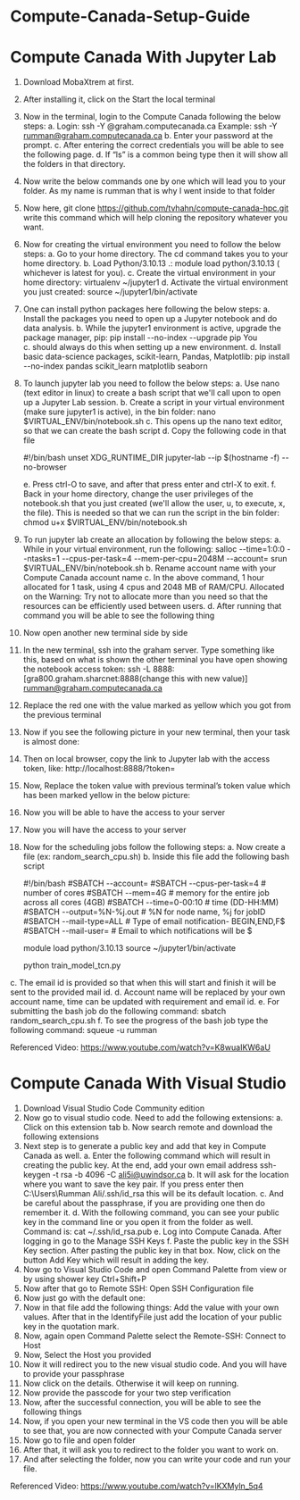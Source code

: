 # Compute-Canada-Setup-Guide
# Compute Canada With Jupyter Lab

1. Download MobaXtrem at first.

2. After installing it, click on the Start the local terminal
   
3. Now in the terminal, login to the Compute Canada following the below steps:
    a. Login: ssh -Y <your-username>@graham.computecanada.ca
       Example: ssh -Y rumman@graham.computecanada.ca
    b. Enter your password at the prompt.
    c. After entering the correct credentials you will be able to see the following page.
    d. If “ls” is a common being type then it will show all the folders in that directory.
4. Now write the below commands one by one which will lead you to your folder. As my name is rumman that is why I went inside to that folder
5. Now here, git clone https://github.com/tvhahn/compute-canada-hpc.git write this command which will help cloning the repository whatever you want.
6. Now for creating the virtual environment you need to follow the below steps:
   a. Go to your home directory. The cd command takes you to your home directory.
   b. Load Python/3.10.13 .: module load python/3.10.13 ( whichever is latest for you).
   c. Create the virtual environment in your home directory: virtualenv ~/jupyter1
   d. Activate the virtual environment you just created: source ~/jupyter1/bin/activate
7. One can install python packages here following the below steps:
   a. Install the packages you need to open up a Jupyter notebook and do data analysis.
   b. While the jupyter1 environment is active, upgrade the package manager, pip: pip install --no-index --upgrade pip You     
   c. should always do this when setting up a new environment.
   d. Install basic data-science packages, scikit-learn, Pandas, Matplotlib: pip install --no-index pandas scikit_learn matplotlib seaborn
8. To launch jupyter lab you need to follow the below steps:
   a. Use nano (text editor in linux) to create a bash script that we'll call upon to open up a Jupyter Lab session.
   b. Create a script in your virtual environment (make sure jupyter1 is active), in the bin folder: nano $VIRTUAL_ENV/bin/notebook.sh
   c. This opens up the nano text editor, so that we can create the bash script
   d. Copy the following code in that file

      #!/bin/bash
      unset XDG_RUNTIME_DIR
      jupyter-lab --ip $(hostname -f) --no-browser
   
   e. Press ctrl-O to save, and after that press enter and ctrl-X to exit.
   f. Back in your home directory, change the user privileges of the notebook.sh that you just created (we'll allow the user, u, to execute, x, the file). This is needed so that we can run the script in the bin folder: chmod u+x $VIRTUAL_ENV/bin/notebook.sh
9. To run jupyter lab create an allocation by following the below steps:
   a. While in your virtual environment, run the following:
    salloc --time=1:0:0 --ntasks=1 --cpus-per-task=4 --mem-per-cpu=2048M --account=<your-account> srun $VIRTUAL_ENV/bin/notebook.sh
   b. Rename account name with your Compute Canada account name
   c. In the above command, 1 hour allocated for 1 task, using 4 cpus and 2048 MB of RAM/CPU. Allocated on the
      Warning: Try not to allocate more than you need so that the resources can be efficiently used between users.
   d. After running that command you will be able to see the following thing
10. Now open another new terminal side by side
11. In the new terminal, ssh into the graham server. Type something like this, based on what is shown the other terminal you have open showing the notebook access token: ssh -L 8888:[gra800.graham.sharcnet:8888(change this with new value)] rumman@graham.computecanada.ca
12. Replace the red one with the value marked as yellow which you got from the previous terminal
13. Now if you see the following picture in your new terminal, then your task is almost done:
14. Then on local browser, copy the link to Jupyter lab with the access token, like: http://localhost:8888/?token=<token>
15. Now, Replace the token value with previous terminal’s token value which has been marked yellow in the below picture:
16. Now you will be able to have the access to your server
17. Now you will have the access to your server
18. Now for the scheduling jobs follow the following steps:
  a. Now create a file (ex: random_search_cpu.sh)
  b. Inside this file add the following bash script

      #!/bin/bash
      #SBATCH --account=<your-account>
      #SBATCH --cpus-per-task=4   # number of cores
      #SBATCH --mem=4G            # memory for the entire job across all cores (4GB)
      #SBATCH --time=0-00:10      # time (DD-HH:MM)
      #SBATCH --output=%N-%j.out  # %N for node name, %j for jobID
      #SBATCH --mail-type=ALL               # Type of email notification- BEGIN,END,F$
      #SBATCH --mail-user=<your-email>  # Email to which notifications will be $
      
      
      module load python/3.10.13
      source ~/jupyter1/bin/activate
  
      python train_model_tcn.py

   c. The email id is provided so that when this will start and finish it will be sent to the provided mail id.
   d. Account name will be replaced by your own account name, time can be updated with requirement and email id.
   e. For submitting the bash job do the following command: 
      sbatch random_search_cpu.sh
   f. To see the progress of the bash job type the following command: 
squeue -u rumman

Referenced Video: https://www.youtube.com/watch?v=K8wuaIKW6aU



# Compute Canada With Visual Studio

1. Download Visual Studio Code Community edition
2. Now go to visual studio code. Need to add the following extensions:
    a. Click on this extension tab
    b. Now search remote and download the following extensions
3. Next step is to generate a public key and add that key in Compute Canada as well.
    a. Enter the following command which will result in creating the public key. At the end, add your own email address
ssh-keygen -t rsa -b 4096 -C ali5i@uwindsor.ca
    b. It will ask for the location where you want to save the key pair. If you press enter then C:\Users\Rumman Ali/.ssh/id_rsa this will be its default location.
    c. And be careful about the passphrase, if you are providing one then do remember it.
    d. With the following command, you can see your public key in the command line or you open it from the folder as well.
Command is: cat ~/.ssh/id_rsa.pub
    e. Log into Compute Canada. After logging in go to the Manage SSH Keys
    f. Paste the public key in the SSH Key section. After pasting the public key in that box. Now, click on the button Add Key which will result in adding the key.
4. Now go to Visual Studio Code and open Command Palette from view or by using shower key Ctrl+Shift+P
5. Now after that go to Remote SSH: Open SSH Configuration file
6. Now just go with the default one:
7. Now in that file add the following things:
   Add the value with your own values. After that in the IdentifyFile just add the location of your public key in the quotation mark.
8. Now, again open Command Palette select the Remote-SSH: Connect to Host
9. Now, Select the Host you provided
10. Now it will redirect you to the new visual studio code. And you will have to provide your passphrase
11. Now click on the details. Otherwise it will keep on running.
12. Now provide the passcode for your two step verification
13. Now, after the successful connection, you will be able to see the following things
14. Now, if you open your new terminal in the VS code then you will be able to see that, you are now connected with your Compute Canada server
15. Now go to file and open folder
16. After that, it will ask you to redirect to the folder you want to work on.
17. And after selecting the folder, now you can write your code and run your file.

Referenced Video: https://www.youtube.com/watch?v=lKXMyln_5q4
   
